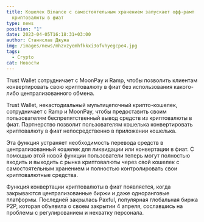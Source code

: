 ```yaml
---
title: Кошелек Binance с самостоятельным хранением запускает офф-рамп
  криптовалюты в фиат
type: news
position: "1"
date: 2023-04-05T16:18:31+03:00
author: Станислав Джужа
img: /images/news/mhzvzyemhfkkxi3ofvhyegcpe4.jpg
tags:
  - Crypto
cat: Новости
---
```

Trust Wallet сотрудничает с MoonPay и Ramp, чтобы позволить клиентам конвертировать свою криптовалюту в фиат без использования какого-либо централизованного обмена.

Trust Wallet, некастодиальный мультицепочный крипто-кошелек, сотрудничает с Ramp и MoonPay, чтобы предоставить своим пользователям беспрепятственный вывод средств из криптовалюты в фиат. Партнерство позволит пользователям кошелька конвертировать криптовалюту в фиат непосредственно в приложении кошелька.

Эта функция устраняет необходимость перевода средств в централизованный кошелек для ликвидации или конвертации в фиат. С помощью этой новой функции пользователи теперь могут полностью входить и выходить с рынка криптовалюты через свой кошелек с самостоятельным хранением и полностью контролировать свои криптовалютные средства.

Функция конвертации криптовалюты в фиат появляется, когда закрываются централизованные биржи и даже одноранговые платформы. Последней закрылась Paxful, популярная глобальная биржа P2P, которая объявила о своем закрытии 4 апреля, сославшись на проблемы с регулированием и нехватку персонала.